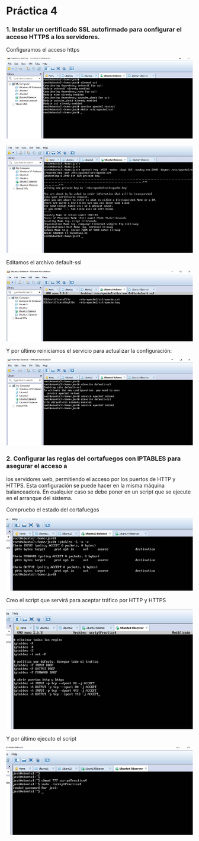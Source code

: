 # Práctica 4

### 1. Instalar un certificado SSL autofirmado para configurar el acceso HTTPS a los servidores.

Configuramos el acceso https

![GitHub Logo](Ejercicio1_1.JPG)

![GitHub Logo](Ejercicio1_2.JPG)

Editamos el archivo default-ssl

![GitHub Logo](Ejercicio1_3.JPG)

Y por último reiniciamos el servicio para actualizar la configuración:

![GitHub Logo](Ejercicio1_4.JPG)

### 2. Configurar las reglas del cortafuegos con IPTABLES para asegurar el acceso a
los servidores web, permitiendo el acceso por los puertos de HTTP y HTTPS.
Esta configuración se puede hacer en la misma máquina balanceadora. En
cualquier caso se debe poner en un script que se ejecute en el arranque del
sistema.

Compruebo el estado del cortafuegos

![GitHub Logo](Ejercicio2_1.JPG)

Creo el script que servirá para aceptar tráfico por HTTP y HTTPS

![GitHub Logo](Ejercicio2_2.JPG)

Y por último ejecuto el script

![GitHub Logo](Ejercicio2_3.JPG)
